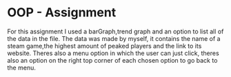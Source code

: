 # OOP - Assignment

For this assignment I used a barGraph,trend graph and an option to list all of the data in the file.
The data was made by myself, it contains the name of a steam game,the highest amount of peaked players and the link to its website.
Theres also a menu option in which the user can just click, theres also an option on the right top corner of each chosen option to go back to the menu.
